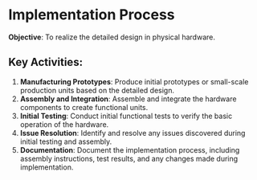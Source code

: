 # Implementation Process

**Objective**: To realize the detailed design in physical hardware.

## Key Activities:

1. **Manufacturing Prototypes**: Produce initial prototypes or small-scale production units based on the detailed design.
2. **Assembly and Integration**: Assemble and integrate the hardware components to create functional units.
3. **Initial Testing**: Conduct initial functional tests to verify the basic operation of the hardware.
4. **Issue Resolution**: Identify and resolve any issues discovered during initial testing and assembly.
5. **Documentation**: Document the implementation process, including assembly instructions, test results, and any changes made during implementation.
